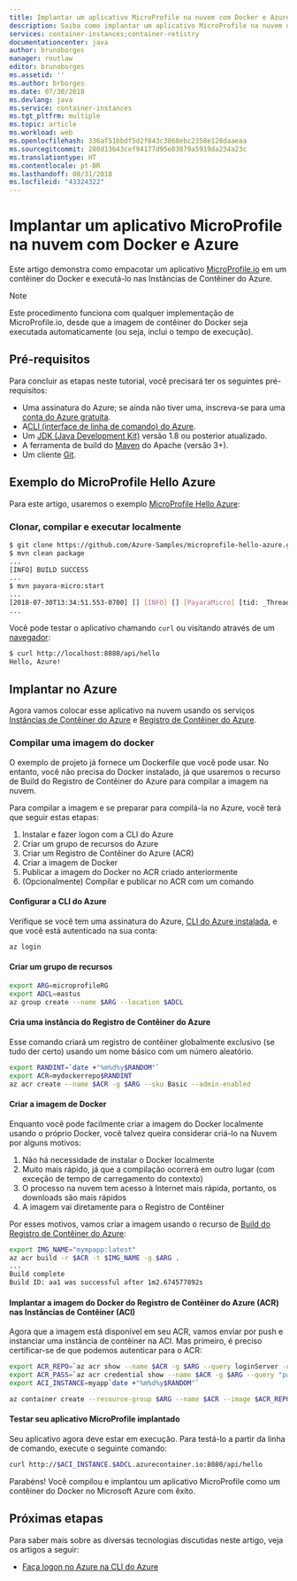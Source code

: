 ```yaml
---
title: Implantar um aplicativo MicroProfile na nuvem com Docker e Azure
description: Saiba como implantar um aplicativo MicroProfile na nuvem usando Instâncias de Contêiner do Azure e Docker.
services: container-instances;container-retistry
documentationcenter: java
author: brunoborges
manager: routlaw
editor: brunoborges
ms.assetid: ''
ms.author: brborges
ms.date: 07/30/2018
ms.devlang: java
ms.service: container-instances
ms.tgt_pltfrm: multiple
ms.topic: article
ms.workload: web
ms.openlocfilehash: 336af51bbdf5d2f843c3868ebc2358e128daaeaa
ms.sourcegitcommit: 280d13b43cef94177d95e03879a5919da234a23c
ms.translationtype: HT
ms.contentlocale: pt-BR
ms.lasthandoff: 08/31/2018
ms.locfileid: "43324322"
---
```

# <a name="deploy-a-microprofile-application-to-the-cloud-with-docker-and-azure"></a>Implantar um aplicativo MicroProfile na nuvem com Docker e Azure

Este artigo demonstra como empacotar um aplicativo [MicroProfile.io] em um contêiner do Docker e executá-lo nas Instâncias de Contêiner do Azure.

> [!NOTE]
>
> Este procedimento funciona com qualquer implementação de MicroProfile.io, desde que a imagem de contêiner do Docker seja executada automaticamente (ou seja, inclui o tempo de execução).

## <a name="prerequisites"></a>Pré-requisitos

Para concluir as etapas neste tutorial, você precisará ter os seguintes pré-requisitos:

* Uma assinatura do Azure; se ainda não tiver uma, inscreva-se para uma [conta do Azure gratuita].
* A[CLI (interface de linha de comando) do Azure].
* Um [JDK (Java Development Kit)] versão 1.8 ou posterior atualizado.
* A ferramenta de build do [Maven] do Apache (versão 3+).
* Um cliente [Git].

## <a name="microprofile-hello-azure-sample"></a>Exemplo do MicroProfile Hello Azure

Para este artigo, usaremos o exemplo [MicroProfile Hello Azure](https://github.com/azure-samples/microprofile-hello-azure):

### <a name="clone-build-and-run-locally"></a>Clonar, compilar e executar localmente

```bash
$ git clone https://github.com/Azure-Samples/microprofile-hello-azure.git
$ mvn clean package
...
[INFO] BUILD SUCCESS
...
$ mvn payara-micro:start
...
[2018-07-30T13:34:51.553-0700] [] [INFO] [] [PayaraMicro] [tid: _ThreadID=1 _ThreadName=main] [timeMillis: 1532982891553] [levelValue: 800] Payara Micro  5.182 #badassmicrofish (build 303) ready in 10,304 (ms)
...
```

Você pode testar o aplicativo chamando `curl` ou visitando através de um [navegador](http://localhost:8080/api/hello):

```bash
$ curl http://localhost:8080/api/hello
Hello, Azure!
```

## <a name="deploy-to-azure"></a>Implantar no Azure

Agora vamos colocar esse aplicativo na nuvem usando os serviços [Instâncias de Contêiner do Azure] e [Registro de Contêiner do Azure].

### <a name="build-a-docker-image"></a>Compilar uma imagem do docker

O exemplo de projeto já fornece um Dockerfile que você pode usar. No entanto, você não precisa do Docker instalado, já que usaremos o recurso de Build do Registro de Contêiner do Azure para compilar a imagem na nuvem.

Para compilar a imagem e se preparar para compilá-la no Azure, você terá que seguir estas etapas:

1. Instalar e fazer logon com a CLI do Azure
1. Criar um grupo de recursos do Azure
1. Criar um Registro de Contêiner do Azure (ACR)
1. Criar a imagem de Docker
1. Publicar a imagem do Docker no ACR criado anteriormente
1. (Opcionalmente) Compilar e publicar no ACR com um comando


#### <a name="set-up-azure-cli"></a>Configurar a CLI do Azure

Verifique se você tem uma assinatura do Azure, [CLI do Azure instalada](https://docs.microsoft.com/cli/azure/install-azure-cli?view=azure-cli-latest), e que você está autenticado na sua conta:

```bash
az login
```

#### <a name="create-a-resource-group"></a>Criar um grupo de recursos

```bash
export ARG=microprofileRG
export ADCL=eastus
az group create --name $ARG --location $ADCL
```

#### <a name="create-an-azure-container-registry-instance"></a>Cria uma instância do Registro de Contêiner do Azure

Esse comando criará um registro de contêiner globalmente exclusivo (se tudo der certo) usando um nome básico com um número aleatório.

```bash
export RANDINT=`date +"%m%d%y$RANDOM"`
export ACR=mydockerrepo$RANDINT
az acr create --name $ACR -g $ARG --sku Basic --admin-enabled
```

#### <a name="build-the-docker-image"></a>Criar a imagem de Docker

Enquanto você pode facilmente criar a imagem do Docker localmente usando o próprio Docker, você talvez queira considerar criá-lo na Nuvem por alguns motivos:

1. Não há necessidade de instalar o Docker localmente
1. Muito mais rápido, já que a compilação ocorrerá em outro lugar (com exceção de tempo de carregamento do contexto)
1. O processo na nuvem tem acesso à Internet mais rápida, portanto, os downloads são mais rápidos
1. A imagem vai diretamente para o Registro de Contêiner

Por esses motivos, vamos criar a imagem usando o recurso de [Build do Registro de Contêiner do Azure]:

```bash
export IMG_NAME="mympapp:latest"
az acr build -r $ACR -t $IMG_NAME -g $ARG .
...
Build complete
Build ID: aa1 was successful after 1m2.674577892s
```

#### <a name="deploy-docker-image-from-azure-container-registry-acr-into-container-instances-aci"></a>Implantar a imagem do Docker do Registro de Contêiner do Azure (ACR) nas Instâncias de Contêiner (ACI)

Agora que a imagem está disponível em seu ACR, vamos enviar por push e instanciar uma instância de contêiner na ACI. Mas primeiro, é preciso certificar-se de que podemos autenticar para o ACR:

```bash
export ACR_REPO=`az acr show --name $ACR -g $ARG --query loginServer -o tsv`
export ACR_PASS=`az acr credential show --name $ACR -g $ARG --query "passwords[0].value" -o tsv`
export ACI_INSTANCE=myapp`date +"%m%d%y$RANDOM"`

az container create --resource-group $ARG --name $ACR --image $ACR_REPO/$IMG_NAME --cpu 1 --memory 1 --registry-login-server $ACR_REPO --registry-username $ACR --registry-password $ACR_PASS --dns-name-label $ACI_INSTANCE --ports 8080
```

#### <a name="test-your-deployed-microprofile-application"></a>Testar seu aplicativo MicroProfile implantado

Seu aplicativo agora deve estar em execução. Para testá-lo a partir da linha de comando, execute o seguinte comando:

```bash
curl http://$ACI_INSTANCE.$ADCL.azurecontainer.io:8080/api/hello
````

Parabéns! Você compilou e implantou um aplicativo MicroProfile como um contêiner do Docker no Microsoft Azure com êxito.

## <a name="next-steps"></a>Próximas etapas

Para saber mais sobre as diversas tecnologias discutidas neste artigo, veja os artigos a seguir:

* [Faça logon no Azure na CLI do Azure](/azure/xplat-cli-connect)

<!-- URL List -->

[Build do Registro de Contêiner do Azure]: https://docs.microsoft.com/azure/container-registry/container-registry-build-overview
[MicroProfile.io]: https://microprofile.io
[CLI (interface de linha de comando) do Azure]: /cli/azure/overview
[Azure for Java Developers]: https://docs.microsoft.com/java/azure/
[Azure portal]: https://portal.azure.com/
[conta do Azure gratuita]: https://azure.microsoft.com/pricing/free-trial/
[Git]: https://github.com/
[Maven]: http://maven.apache.org/
[JDK (Java Development Kit)]: http://www.oracle.com/technetwork/java/javase/downloads/index.html
[Instâncias de Contêiner do Azure]: https://docs.microsoft.com/azure/container-instances/
[Registro de Contêiner do Azure]:  https://docs.microsoft.com/azure/container-registry